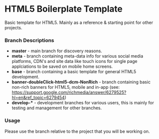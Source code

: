 # HTML5 Boilerplate Template

Basic template for HTML5. Mainly as a reference &amp; starting point for other projects.

### Branch Descriptions

- __master__ - main branch for discovery reasons.
- __meta__ - branch containing meta-data info for various social media platforms, CDN's and site data like touch icons for single page applciations to be saved on mobile home screens.
- __base__ - branch containing a basic template for general HTML5 development.
- __banner-doubleClick-html5-dcm-NonRich__ - branch containing basic non-rich banners for HTML5, mobile and in-app (see: https://support.google.com/richmedia/answer/6279525?hl=en&ref_topic=6279454)
- __develop-*__ - development branches for various users, this is mainly for testing and management for other branches.

### Usage
Please use the branch relative to the project that you will be working on.
